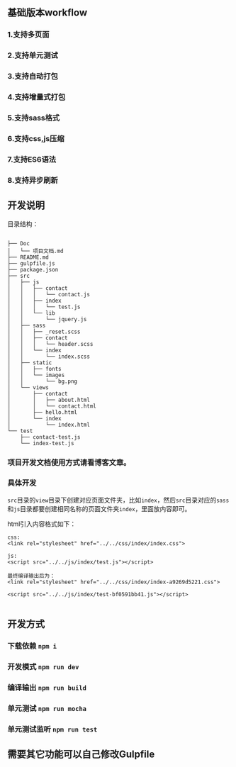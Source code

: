 ## 基础版本workflow
### 1.支持多页面 
### 2.支持单元测试
### 3.支持自动打包
### 4.支持增量式打包
### 5.支持sass格式
### 6.支持css,js压缩
### 7.支持ES6语法
### 8.支持异步刷新

## 开发说明

目录结构：

```

├── Doc
│   └── 项目文档.md
├── README.md
├── gulpfile.js
├── package.json
├── src
│   ├── js
│   │   ├── contact
│   │   │   └── contact.js
│   │   ├── index
│   │   │   └── test.js
│   │   └── lib
│   │       └── jquery.js
│   ├── sass
│   │   ├── _reset.scss
│   │   ├── contact
│   │   │   └── header.scss
│   │   └── index
│   │       └── index.scss
│   ├── static
│   │   ├── fonts
│   │   └── images
│   │       └── bg.png
│   └── views
│       ├── contact
│       │   ├── about.html
│       │   └── contact.html
│       ├── hello.html
│       └── index
│           └── index.html
└── test
    ├── contact-test.js
    └── index-test.js

```

### 项目开发文档使用方式请看博客文章。

### 具体开发
`src`目录的`view`目录下创建对应页面文件夹，比如`index`，然后`src`目录对应的`sass`和`js`目录都要创建相同名称的页面文件夹`index`，里面放内容即可。

html引入内容格式如下：

```
css:
<link rel="stylesheet" href="../../css/index/index.css">

js:
<script src="../../js/index/test.js"></script>

最终编译输出后为：
<link rel="stylesheet" href="../../css/index/index-a9269d5221.css">

<script src="../../js/index/test-bf0591bb41.js"></script>


```

## 开发方式

### 下载依赖 `npm i`

### 开发模式 `npm run dev`
### 编译输出 `npm run build`
### 单元测试 `npm run mocha`
### 单元测试监听 `npm run test`

## 需要其它功能可以自己修改Gulpfile


